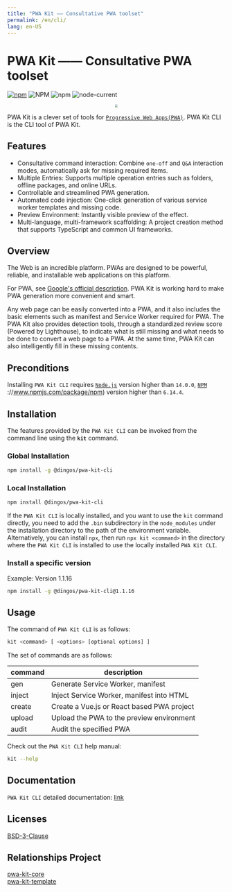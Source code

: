 ```yaml
---
title: "PWA Kit —— Consultative PWA toolset"
permalink: /en/cli/
lang: en-US
---
```


# PWA Kit —— Consultative PWA toolset

[![npm](https://img.shields.io/npm/v/@dingos/pwa-kit-cli)](https://www.npmjs.com/package/@dingos/pwa-kit-cli)
![NPM](https://img.shields.io/npm/l/@dingos/pwa-kit-cli)
![npm](https://img.shields.io/npm/dt/@dingos/pwa-kit-cli)
![node-current](https://img.shields.io/badge/node-%3E=14.0.0-green)

<div align=center>
<img src="https://chinapwa.github.io/assets/images/icon.png" style="zoom: 40%">
</div>

PWA Kit is a clever set of tools for [`Progressive Web Apps(PWA)`](https://web.dev/what-are-pwas/).
PWA Kit CLI is the CLI tool of PWA Kit.
## Features
- Consultative command interaction: Combine `one-off` and `Q&A` interaction modes, automatically ask for missing required items.
- Multiple Entries: Supports multiple operation entries such as folders, offline packages, and online URLs.
- Controllable and streamlined PWA generation.
- Automated code injection: One-click generation of various service worker templates and missing code.
- Preview Environment: Instantly visible preview of the effect.
- Multi-language, multi-framework scaffolding: A project creation method that supports TypeScript and common UI frameworks.

## Overview

The Web is an incredible platform. PWAs are designed to be powerful, reliable, and installable web applications on this platform.

For PWA, see [Google's official description](https://web.dev/progressive-web-apps/). PWA Kit is working hard to make PWA generation more convenient and smart.

Any web page can be easily converted into a PWA, and it also includes the basic elements such as manifest and Service Worker required for PWA. The PWA Kit also provides detection tools, through a standardized review score (Powered by Lighthouse), to indicate what is still missing and what needs to be done to convert a web page to a PWA. At the same time, PWA Kit can also intelligently fill in these missing contents.

## Preconditions

Installing `PWA Kit CLI` requires [`Node.js`](https://nodejs.org/en/download/releases/#ref-1) version higher than `14.0.0`, [`NPM`](https://nodejs.org/en/download/releases/#ref-1) ://www.npmjs.com/package/npm) version higher than `6.14.4`.


## Installation

The features provided by the `PWA Kit CLI` can be invoked from the command line using the **`kit`** command.

### Global Installation

```bash
npm install -g @dingos/pwa-kit-cli
```

### Local Installation

```bash
npm install @dingos/pwa-kit-cli
```

If the `PWA Kit CLI` is locally installed, and you want to use the `kit` command directly, you need to add the `.bin` subdirectory in the `node_modules` under the installation directory to the path of the environment variable.
Alternatively, you can install `npx`, then run `npx kit <command>` in the directory where the `PWA Kit CLI` is installed to use the locally installed `PWA Kit CLI`.

### Install a specific version

Example: Version 1.1.16

```bash
npm install -g @dingos/pwa-kit-cli@1.1.16
```

## Usage

The command of `PWA Kit CLI` is as follows:

```bash
kit <command> [ <options> [optional options] ]
```

The set of commands are as follows:

| command | description                              |
| ------ | ---------------------------------------   |
| gen    | Generate Service Worker, manifest         |
| inject | Inject Service Worker, manifest into HTML |
| create | Create a Vue.js or React based PWA project|
| upload | Upload the PWA to the preview environment |
| audit  | Audit the specified PWA                   |

Check out the `PWA Kit CLI` help manual:

```bash
kit --help
```

## Documentation

`PWA Kit CLI` detailed documentation: [link](https://chinapwa.github.io/zh/usage)

## Licenses

[BSD-3-Clause](https://opensource.org/licenses/BSD-3-Clause)

## Relationships Project

[pwa-kit-core](https://www.npmjs.com/package/@dingos/pwa-kit-core)  
[pwa-kit-template](https://www.npmjs.com/package/@dingos/pwa-kit-template)